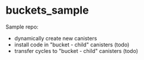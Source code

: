 # buckets_sample

Sample repo:

- dynamically create new canisters
- install code in "bucket - child" canisters (todo)
- transfer cycles to "bucket - child" canisters (todo)
